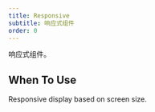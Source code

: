 ```yaml
---
title: Responsive
subtitle: 响应式组件
order: 0
---
```


响应式组件。

## When To Use

Responsive display based on screen size.

